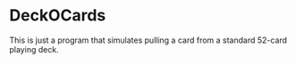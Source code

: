 # DeckOCards
This is just a program that simulates pulling a card from a standard 52-card playing deck.
